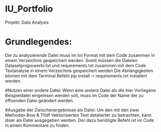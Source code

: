 # IU_Portfolio
Projekt: Data Analysis

# Grundlegendes:
Die zu analysierende Datei muss im txt Format mit dem Code zusammen in einem Verzeichnis gespeichert werden.
Somit müssen die Dateien Datasetprojpowerbi.txt und requirements.txt zusammen mit dem Code Textanalyse in einem Verzeichnis gespeichert werden
Die Abhängigkeiten können mit dem Terminal Befehl pip install -r requirements.txt  instaliert werden.

#Nutzen einer andere Datei:
Wenn eine andere Datei als die hier Vorliegene Beispieldatei eingelesen werden soll, muss im Code der Name der zu öffnenden Datei geändert werden.

#Ausgabe der Zwischenergebnisse als Datei:
Um den mit den zwei Methoden Bow & Tfidf Vektorisierten Text detalierter zu betrachten, kann diser als Datei ausgegeben werden. Der dazu benötigte Befehl ist im Code in einem Kommentare zu finden.



